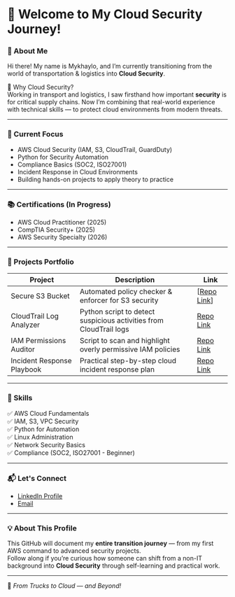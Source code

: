 # 👋 Welcome to My Cloud Security Journey!

### 🚀 About Me
Hi there! My name is Mykhaylo, and I’m currently transitioning from the world of transportation & logistics into **Cloud Security**.

🔐 Why Cloud Security?  
Working in transport and logistics, I saw firsthand how important **security** is for critical supply chains. Now I’m combining that real-world experience with technical skills — to protect cloud environments from modern threats.

---

### 🎯 Current Focus
- AWS Cloud Security (IAM, S3, CloudTrail, GuardDuty)
- Python for Security Automation
- Compliance Basics (SOC2, ISO27001)
- Incident Response in Cloud Environments
- Building hands-on projects to apply theory to practice

---

### 📚 Certifications (In Progress)
- AWS Cloud Practitioner (2025)
- CompTIA Security+ (2025)
- AWS Security Specialty (2026)

---

### 🔧 Projects Portfolio
| Project | Description | Link |
|---|---|---|
| Secure S3 Bucket | Automated policy checker & enforcer for S3 security | [[Repo Link](https://github.com/MishaD8/aws-secure-s3.git)] |
| CloudTrail Log Analyzer | Python script to detect suspicious activities from CloudTrail logs | [Repo Link]() |
| IAM Permissions Auditor | Script to scan and highlight overly permissive IAM policies | [Repo Link](https://github.com/MishaD8/iam-policy-checker.git) |
| Incident Response Playbook | Practical step-by-step cloud incident response plan | [Repo Link](#) |

---

### 📂 Skills
✅ AWS Cloud Fundamentals  
✅ IAM, S3, VPC Security  
✅ Python for Automation  
✅ Linux Administration  
✅ Network Security Basics  
✅ Compliance (SOC2, ISO27001 - Beginner)

---

### 📬 Let's Connect
- [LinkedIn Profile](https://www.linkedin.com/in/mykhaylo-dyachenko)
- [Email](mailto:mihaeldyachenko@gmail.com)

---

### 💡 About This Profile
This GitHub will document my **entire transition journey** — from my first AWS command to advanced security projects.  
Follow along if you’re curious how someone can shift from a non-IT background into **Cloud Security** through self-learning and practical work.

---

🚀 *From Trucks to Cloud — and Beyond!*



